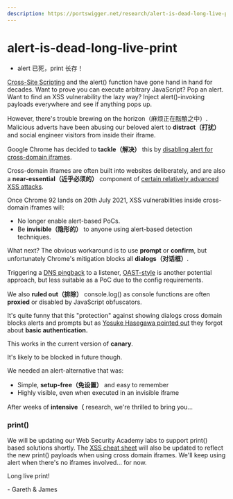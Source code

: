 ```yaml
---
description: https://portswigger.net/research/alert-is-dead-long-live-print
---
```


# alert-is-dead-long-live-print

* alert 已死，print 长存！

[Cross-Site Scripting](https://portswigger.net/web-security/cross-site-scripting) and the alert() function have gone hand in hand for decades. Want to prove you can execute arbitrary JavaScript? Pop an alert. Want to find an XSS vulnerability the lazy way? Inject alert()-invoking payloads everywhere and see if anything pops up.

However, there's trouble brewing on the horizon（麻烦正在酝酿之中）. Malicious adverts have been abusing our beloved alert to **distract（打扰）** and social engineer visitors from inside their iframe.



Google Chrome has decided to **tackle（解决）** this by [disabling alert for cross-domain iframes](https://chromestatus.com/feature/5148698084376576).&#x20;



Cross-domain iframes are often built into websites deliberately, and are also a **near-essential（近乎必须的）** component of [certain relatively advanced XSS attacks](https://portswigger.net/web-security/dom-based/controlling-the-web-message-source).

Once Chrome 92 lands on 20th July 2021, XSS vulnerabilities inside cross-domain iframes will:

* No longer enable alert-based PoCs.
* Be **invisible（隐形的）** to anyone using alert-based detection techniques.

What next? The obvious workaround is to use **prompt** or **confirm**, but unfortunately Chrome's mitigation blocks all **dialogs（对话框）**.&#x20;



Triggering a [DNS pingback](https://portswigger.net/research/hunting-asynchronous-vulnerabilities) to a listener, [OAST-style](https://portswigger.net/burp/application-security-testing/oast) is another potential approach, but less suitable as a PoC due to the config requirements.&#x20;



We also **ruled out（排除）** console.log() as console functions are often **proxied** or disabled by JavaScript obfuscators.

It's quite funny that this "protection" against showing dialogs cross domain blocks alerts and prompts but as [Yosuke Hasegawa pointed out](https://twitter.com/hasegawayosuke/status/1410963117236916227) they forgot about **basic authentication.**&#x20;



This works in the current version of **canary**.&#x20;



It's likely to be blocked in future though.

We needed an alert-alternative that was:

* Simple, **setup-free（免设置）** and easy to remember
* Highly visible, even when executed in an invisible iframe

After weeks of **intensive（** research, we're thrilled to bring you...

### print()

We will be updating our Web Security Academy labs to support print() based solutions shortly. The [XSS cheat sheet](https://portswigger.net/web-security/cross-site-scripting/cheat-sheet) will also be updated to reflect the new print() payloads when using cross domain iframes. We'll keep using alert when there's no iframes involved... for now.

Long live print!

\- Gareth & James
